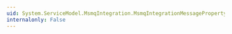```yaml
---
uid: System.ServiceModel.MsmqIntegration.MsmqIntegrationMessageProperty.MessageType
internalonly: False
---
```

